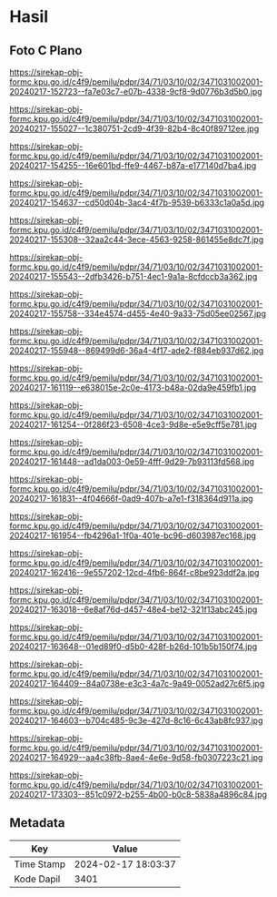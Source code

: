 # Hasil

## Foto C Plano

https://sirekap-obj-formc.kpu.go.id/c4f9/pemilu/pdpr/34/71/03/10/02/3471031002001-20240217-152723--fa7e03c7-e07b-4338-9cf8-9d0776b3d5b0.jpg

https://sirekap-obj-formc.kpu.go.id/c4f9/pemilu/pdpr/34/71/03/10/02/3471031002001-20240217-155027--1c380751-2cd9-4f39-82b4-8c40f89712ee.jpg

https://sirekap-obj-formc.kpu.go.id/c4f9/pemilu/pdpr/34/71/03/10/02/3471031002001-20240217-154255--16e601bd-ffe9-4467-b87a-e177140d7ba4.jpg

https://sirekap-obj-formc.kpu.go.id/c4f9/pemilu/pdpr/34/71/03/10/02/3471031002001-20240217-154637--cd50d04b-3ac4-4f7b-9539-b6333c1a0a5d.jpg

https://sirekap-obj-formc.kpu.go.id/c4f9/pemilu/pdpr/34/71/03/10/02/3471031002001-20240217-155308--32aa2c44-3ece-4563-9258-861455e8dc7f.jpg

https://sirekap-obj-formc.kpu.go.id/c4f9/pemilu/pdpr/34/71/03/10/02/3471031002001-20240217-155543--2dfb3426-b751-4ec1-9a1a-8cfdccb3a362.jpg

https://sirekap-obj-formc.kpu.go.id/c4f9/pemilu/pdpr/34/71/03/10/02/3471031002001-20240217-155758--334e4574-d455-4e40-9a33-75d05ee02567.jpg

https://sirekap-obj-formc.kpu.go.id/c4f9/pemilu/pdpr/34/71/03/10/02/3471031002001-20240217-155948--869499d6-36a4-4f17-ade2-f884eb937d62.jpg

https://sirekap-obj-formc.kpu.go.id/c4f9/pemilu/pdpr/34/71/03/10/02/3471031002001-20240217-161119--e638015e-2c0e-4173-b48a-02da9e459fb1.jpg

https://sirekap-obj-formc.kpu.go.id/c4f9/pemilu/pdpr/34/71/03/10/02/3471031002001-20240217-161254--0f286f23-6508-4ce3-9d8e-e5e9cff5e781.jpg

https://sirekap-obj-formc.kpu.go.id/c4f9/pemilu/pdpr/34/71/03/10/02/3471031002001-20240217-161448--ad1da003-0e59-4fff-9d29-7b93113fd568.jpg

https://sirekap-obj-formc.kpu.go.id/c4f9/pemilu/pdpr/34/71/03/10/02/3471031002001-20240217-161831--4f04666f-0ad9-407b-a7e1-f318364d911a.jpg

https://sirekap-obj-formc.kpu.go.id/c4f9/pemilu/pdpr/34/71/03/10/02/3471031002001-20240217-161954--fb4296a1-1f0a-401e-bc96-d603987ec168.jpg

https://sirekap-obj-formc.kpu.go.id/c4f9/pemilu/pdpr/34/71/03/10/02/3471031002001-20240217-162416--9e557202-12cd-4fb6-864f-c8be923ddf2a.jpg

https://sirekap-obj-formc.kpu.go.id/c4f9/pemilu/pdpr/34/71/03/10/02/3471031002001-20240217-163018--6e8af76d-d457-48e4-be12-321f13abc245.jpg

https://sirekap-obj-formc.kpu.go.id/c4f9/pemilu/pdpr/34/71/03/10/02/3471031002001-20240217-163648--01ed89f0-d5b0-428f-b26d-101b5b150f74.jpg

https://sirekap-obj-formc.kpu.go.id/c4f9/pemilu/pdpr/34/71/03/10/02/3471031002001-20240217-164409--84a0738e-e3c3-4a7c-9a49-0052ad27c6f5.jpg

https://sirekap-obj-formc.kpu.go.id/c4f9/pemilu/pdpr/34/71/03/10/02/3471031002001-20240217-164603--b704c485-9c3e-427d-8c16-6c43ab8fc937.jpg

https://sirekap-obj-formc.kpu.go.id/c4f9/pemilu/pdpr/34/71/03/10/02/3471031002001-20240217-164929--aa4c38fb-8ae4-4e6e-9d58-fb0307223c21.jpg

https://sirekap-obj-formc.kpu.go.id/c4f9/pemilu/pdpr/34/71/03/10/02/3471031002001-20240217-173303--851c0972-b255-4b00-b0c8-5838a4896c84.jpg


## Metadata

| Key        | Value               |
| ---------- | ------------------- |
| Time Stamp | 2024-02-17 18:03:37 |
| Kode Dapil | 3401                |



